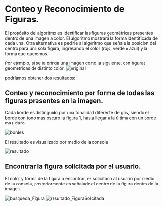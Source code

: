 # Conteo y Reconocimiento de Figuras.

El propósito del algoritmo es identificar las figuras geométricas presentes dentro de una imagen a color. 
El algoritmo mostrará la forma identificada de cada una. Otra alternativa es pedirle al algoritmo que señale la posición del centro para una sola figura, ingresando el color (rojo, verde o azul) y la forma que queremos.

Por ejemplo, si se le brinda una imagen como la siguiente, con figuras geométricas de distinto color,
![original](https://github.com/LizStM/Conteo_y_Reconocimiento_de_Figuras/assets/86332249/3b03fc00-2a3c-4b5d-a900-ef473baf78eb)

 podríamos obtener dos resultados:

## Conteo y reconocimiento por forma de todas las figuras presentes en la imagen.
 Cada borde es distinguido por una tonalidad diferente de gris, siendo el borde con tono mas oscuro la figura 1, hasta llegar a la última con un borde mas claro.

![bordes](https://github.com/LizStM/Conteo_y_Reconocimiento_de_Figuras/assets/86332249/c2616bfb-27d3-4ba3-a431-83f1b552a3ac)


El resultado es visualizado por medio de la consola

![resultado](https://github.com/LizStM/Conteo_y_Reconocimiento_de_Figuras/assets/86332249/2e374a25-5da5-4c03-a1bf-684d8f5b6208)


## Encontrar la figura solicitada por el usuario.
El color y forma de la figura a encontrar, es solicitado al usuario por medio de la consola, posteriormente es señalado el centro de la figura dentro de la imagen.

![busqueda_Figura](https://github.com/LizStM/Conteo_y_Reconocimiento_de_Figuras/assets/86332249/485b46b5-a6ba-4d5d-bc9a-4e0e49cb5b5b)
![resultado_FiguraSolicitada](https://github.com/LizStM/Conteo_y_Reconocimiento_de_Figuras/assets/86332249/d0d01a45-c27b-4f37-b4c2-2bbe2c98a56f)

